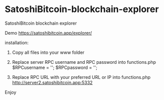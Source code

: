 # SatoshiBitcoin-blockchain-explorer
SatoshiBitcoin blockchain explorer

Demo https://satoshibitcoin.app/explorer/


installation:

1) Copy all files into your www folder
 
2) Replace server RPC username and RPC password into functions.php
	$RPCusername = '<username>';
	$RPCpassword = '<password>';

3) Replace RPC URL with your preferred URL or IP into functions.php
   http://server2.satoshibitcoin.app:5332
  
	
  Enjoy


  
